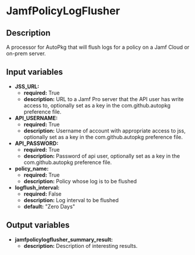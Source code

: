 # JamfPolicyLogFlusher

## Description

A processor for AutoPkg that will flush logs for a policy on a Jamf Cloud or on-prem server.

## Input variables

- **JSS_URL:**
  - **required:** True
  - **description:** URL to a Jamf Pro server that the API user has write access to, optionally set as a key in the com.github.autopkg preference file.
- **API_USERNAME:**
  - **required:** True
  - **description:** Username of account with appropriate access to jss, optionally set as a key in the com.github.autopkg preference file.
- **API_PASSWORD:**
  - **required:** True
  - **description:** Password of api user, optionally set as a key in the com.github.autopkg preference file.
- **policy_name:**
  - **required:** True
  - **description:** Policy whose log is to be flushed
- **logflush_interval:**
  - **required:** False
  - **description:** Log interval to be flushed
  - **default:** "Zero Days"

## Output variables

- **jamfpolicylogflusher_summary_result:**
  - **description:** Description of interesting results.
